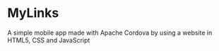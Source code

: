 # MyLinks
A simple mobile app made with Apache Cordova by using a website in HTML5, CSS and JavaScript
